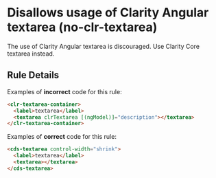 # Disallows usage of Clarity Angular textarea (no-clr-textarea)

The use of Clarity Angular textarea is discouraged. Use Clarity Core textarea instead.

## Rule Details

Examples of **incorrect** code for this rule:

```html
<clr-textarea-container>
  <label>textarea</label>
  <textarea clrTextarea [(ngModel)]="description"></textarea>
</clr-textarea-container>
```

Examples of **correct** code for this rule:

```html
<cds-textarea control-width="shrink">
  <label>textarea</label>
  <textarea></textarea>
</cds-textarea>
```
